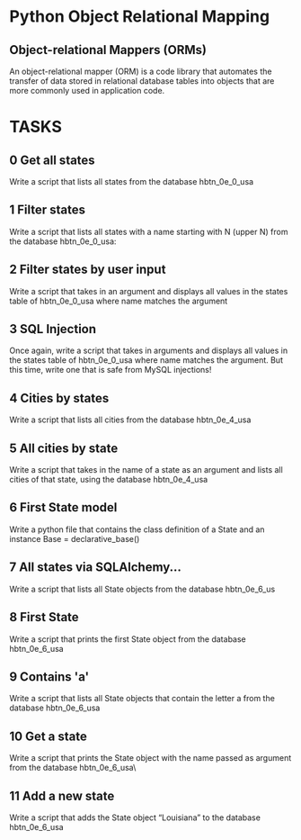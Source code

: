 # Python Object Relational Mapping
## Object-relational Mappers (ORMs)
An object-relational mapper (ORM) is a code library that
automates the transfer of data stored in relational 
database tables into objects that are more commonly used
in application code.

# TASKS
## 0 Get all states
Write a script that lists all states from the database 
hbtn_0e_0_usa

## 1 Filter states
Write a script that lists all states with a name starting 
with N (upper N) from the database hbtn_0e_0_usa:

## 2 Filter states by user input
Write a script that takes in an argument and displays all 
values in the states table of hbtn_0e_0_usa where name 
matches the argument

## 3 SQL Injection
Once again, write a script that takes in arguments and 
displays all values in the states table of hbtn_0e_0_usa 
where name matches the argument. But this time, write one 
that is safe from MySQL injections!

## 4 Cities by states
Write a script that lists all cities from the database 
hbtn_0e_4_usa

## 5 All cities by state
Write a script that takes in the name of a state as an 
argument and lists all cities of that state, using the 
database hbtn_0e_4_usa

## 6 First State model
Write a python file that contains the class definition of a 
State and an instance Base = declarative_base()

## 7 All states via SQLAlchemy...
Write a script that lists all State objects from the database 
hbtn_0e_6_us

## 8 First State
Write a script that prints the first State object from the 
database hbtn_0e_6_usa

## 9 Contains 'a'
Write a script that lists all State objects that contain the 
letter a from the database hbtn_0e_6_usa

## 10 Get a state
Write a script that prints the State object with the name 
passed as argument from the database hbtn_0e_6_usa\

## 11 Add a new state
Write a script that adds the State object “Louisiana” to the 
database hbtn_0e_6_usa
